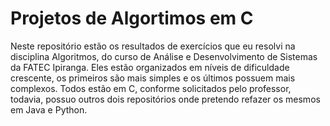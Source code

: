 # Projetos de Algortimos em C
Neste repositório estão os resultados de exercícios que eu resolvi na disciplina Algoritmos, do curso de Análise e Desenvolvimento de Sistemas da FATEC Ipiranga. Eles estão organizados em níveis de dificuldade crescente, os primeiros são mais simples e os últimos possuem mais complexos. Todos estão em C, conforme solicitados pelo professor, todavia, possuo outros dois repositórios onde pretendo refazer os mesmos em Java e Python.
